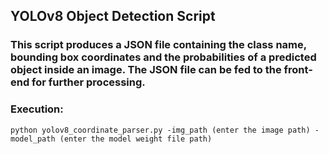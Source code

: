 ## YOLOv8 Object Detection Script
### This script produces a JSON file containing the class name, bounding box coordinates and the probabilities of a predicted object inside an image. The JSON file can be fed to the front-end for further processing.

### Execution:
```python yolov8_coordinate_parser.py -img_path (enter the image path) -model_path (enter the model weight file path)```
